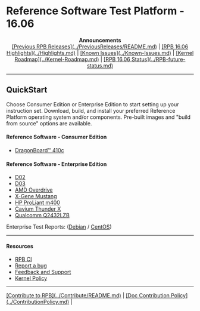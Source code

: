 # Reference Software Test Platform - 16.06

<p align="center">
  <b>Announcements</b><br>
  <a href="#">[Previous RPB Releases](../PreviousReleases/README.md)</a> |
  <a href="#">[RPB 16.06 Highlights](../Highlights.md)</a> |
  <a href="#">[Known Issues](../Known-Issues.md)</a> |
  <a href="#">[Kernel Roadmap](../Kernel-Roadmap.md)</a> |
  <a href="#">[RPB 16.06 Status](../RPB-future-status.md)</a>
  <br>

***

## QuickStart

Choose Consumer Edition or Enterprise Edition to start setting up your instruction set. Download, build, and install your preferred Reference Platform operating system and/or components. Pre-built images and "build from source" options are available.

#### Reference Software - Consumer Edition
- [DragonBoard™ 410c](ConsumerEdition/DragonBoard-410c/README.md)

#### Reference Software - Enterprise Edition
- [D02](EnterpriseEdition/D02/README.md)
- [D03](EnterpriseEdition/D03/README.md)
- [AMD Overdrive](EnterpriseEdition/Overdrive/README.md)
- [X-Gene Mustang](EnterpriseEdition/X-Gene-Mustang/README.md)
- [HP ProLiant m400](EnterpriseEdition/HP-ProLiant-m400/README.md)
- [Cavium Thunder X](EnterpriseEdition/ThunderX/README.md)
- [Qualcomm Q2432LZB](EnterpriseEdition/Q2432LZB/README.md)

Enterprise Test Reports: ([Debian](https://builds.96boards.org/releases/reference-platform/components/debian-installer/16.06/EE-Debian-RPB-16.06-TestReport.pdf) / [CentOS](https://builds.96boards.org/releases/reference-platform/components/centos-installer/16.06/EE-CentOS-RPB-16.06-TestReport.pdf))

***

#### Resources

- [RPB CI](../RPB-CI.md)
- [Report a bug](../Report-a-bug.md)
- [Feedback and Support](../Feedback-and-Support.md)
- [Kernel Policy](../KernelPolicy.md)

***

<p align="left">
  <b></b>
  <a href="#">[Contribute to RPB](../Contribute/README.md)</a> |
  <a href="#">[Doc Contribution Policy](../ContributionPolicy.md)</a> |
  <br>
